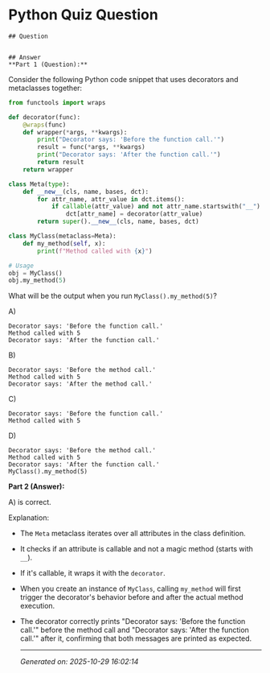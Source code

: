 # Python Quiz Question
    
    ## Question
    
    
    ## Answer
    **Part 1 (Question):**

Consider the following Python code snippet that uses decorators and metaclasses together:

```python
from functools import wraps

def decorator(func):
    @wraps(func)
    def wrapper(*args, **kwargs):
        print("Decorator says: 'Before the function call.'")
        result = func(*args, **kwargs)
        print("Decorator says: 'After the function call.'")
        return result
    return wrapper

class Meta(type):
    def __new__(cls, name, bases, dct):
        for attr_name, attr_value in dct.items():
            if callable(attr_value) and not attr_name.startswith("__"):
                dct[attr_name] = decorator(attr_value)
        return super().__new__(cls, name, bases, dct)

class MyClass(metaclass=Meta):
    def my_method(self, x):
        print(f"Method called with {x}")

# Usage
obj = MyClass()
obj.my_method(5)
```

What will be the output when you run `MyClass().my_method(5)`?

A) 
```
Decorator says: 'Before the function call.'
Method called with 5
Decorator says: 'After the function call.'
```

B) 
```
Decorator says: 'Before the method call.'
Method called with 5
Decorator says: 'After the method call.'
```

C) 
```
Decorator says: 'Before the function call.'
Method called with 5
```

D) 
```
Decorator says: 'Before the method call.'
Method called with 5
Decorator says: 'After the function call.'
MyClass().my_method(5)
```

**Part 2 (Answer):**

A) is correct.

Explanation:
- The `Meta` metaclass iterates over all attributes in the class definition.
- It checks if an attribute is callable and not a magic method (starts with `__`).
- If it's callable, it wraps it with the `decorator`.
- When you create an instance of `MyClass`, calling `my_method` will first trigger the decorator's behavior before and after the actual method execution.
- The decorator correctly prints "Decorator says: 'Before the function call.'" before the method call and "Decorator says: 'After the function call.'" after it, confirming that both messages are printed as expected.
    
    ---
    *Generated on: 2025-10-29 16:02:14*
    